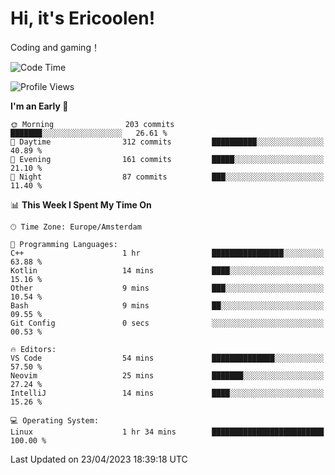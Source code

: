 # Hi, it's Ericoolen!
Coding and gaming！

<!--START_SECTION:waka-->
![Code Time](http://img.shields.io/badge/Code%20Time-753%20hrs%2042%20mins-blue)

![Profile Views](http://img.shields.io/badge/Profile%20Views-0-blue)

**I'm an Early 🐤** 

```text
🌞 Morning                203 commits         ███████░░░░░░░░░░░░░░░░░░   26.61 % 
🌆 Daytime                312 commits         ██████████░░░░░░░░░░░░░░░   40.89 % 
🌃 Evening                161 commits         █████░░░░░░░░░░░░░░░░░░░░   21.10 % 
🌙 Night                  87 commits          ███░░░░░░░░░░░░░░░░░░░░░░   11.40 % 
```


📊 **This Week I Spent My Time On** 

```text
🕑︎ Time Zone: Europe/Amsterdam

💬 Programming Languages: 
C++                      1 hr                ████████████████░░░░░░░░░   63.88 % 
Kotlin                   14 mins             ████░░░░░░░░░░░░░░░░░░░░░   15.16 % 
Other                    9 mins              ███░░░░░░░░░░░░░░░░░░░░░░   10.54 % 
Bash                     9 mins              ██░░░░░░░░░░░░░░░░░░░░░░░   09.55 % 
Git Config               0 secs              ░░░░░░░░░░░░░░░░░░░░░░░░░   00.53 % 

🔥 Editors: 
VS Code                  54 mins             ██████████████░░░░░░░░░░░   57.50 % 
Neovim                   25 mins             ███████░░░░░░░░░░░░░░░░░░   27.24 % 
IntelliJ                 14 mins             ████░░░░░░░░░░░░░░░░░░░░░   15.26 % 

💻 Operating System: 
Linux                    1 hr 34 mins        █████████████████████████   100.00 % 
```


 Last Updated on 23/04/2023 18:39:18 UTC
<!--END_SECTION:waka-->

